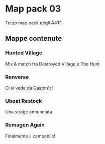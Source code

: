 # Map pack 03

Terzo map pack degli A4T1

## Mappe contenute

### Hunted Village

Mix & match fra Destroyed Village e The Hunt

### Renverse

Ci si vede da Gaston's!

### Uboat Restock

Una strage annunciata

### Remagen Again

Finalmente il campanile!
